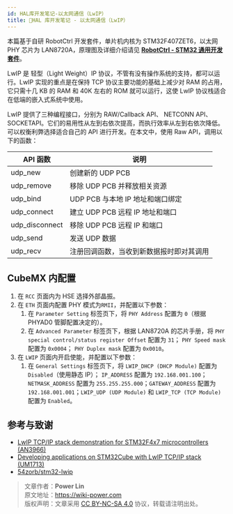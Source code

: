 ```yaml
---
id: HAL库开发笔记-以太网通信（LwIP）
title: 🚧HAL 库开发笔记 - 以太网通信（LwIP）
---
```


本篇基于自研 RobotCtrl 开发套件，单片机内核为 STM32F407ZET6，以太网 PHY 芯片为 LAN8720A，原理图及详细介绍请见 [**RobotCtrl - STM32 通用开发套件**](https://wiki-power.com/RobotCtrl-STM32%E9%80%9A%E7%94%A8%E5%BC%80%E5%8F%91%E5%A5%97%E4%BB%B6)。

LwIP 是 轻型（Light Weight）IP 协议，不管有没有操作系统的支持，都可以运行。LwIP 实现的重点是在保持 TCP 协议主要功能的基础上减少对 RAM 的占用，它只需十几 KB 的 RAM 和 40K 左右的 ROM 就可以运行，这使 LwIP 协议栈适合在低端的嵌入式系统中使用。

LwIP 提供了三种编程接口，分别为 RAW/Callback API、 NETCONN API、 SOCKETAPI。它们的易用性从左到右依次提高，而执行效率从左到右依次降低。可以权衡利弊选择适合自己的 API 进行开发。在本文中，使用 Raw API，调用以下的函数：

| API 函数       | 说明                                     |
| -------------- | ---------------------------------------- |
| udp_new        | 创建新的 UDP PCB                         |
| udp_remove     | 移除 UDP PCB 并释放相关资源              |
| udp_bind       | UDP PCB 与本地 IP 地址和端口绑定         |
| udp_connect    | 建立 UDP PCB 远程 IP 地址和端口          |
| udp_disconnect | 移除 UDP PCB 远程 IP 和端口              |
| udp_send       | 发送 UDP 数据                            |
| udp_recv       | 注册回调函数，当收到新数据报时即对其调用 |

## CubeMX 内配置

1. 在 `RCC` 页面内为 HSE 选择外部晶振。
2. 在 `ETH` 页面内配置 PHY 模式为`RMII`，并配置以下参数：
   1. 在 `Parameter Setting` 标签页下，将 `PHY Address` 配置为 `0`（根据 PHYAD0 管脚配置决定的）。
   2. 在 `Advanced Parameter` 标签页下，根据 LAN8720A 的芯片手册，将 `PHY special control/status register Offset` 配置为 `31`； `PHY Speed mask` 配置为 `0x0004`； `PHY Duplex mask` 配置为 `0x0010`。
3. 在 `LWIP` 页面内开启使能，并配置以下参数：
   1. 在 `General Settings` 标签页下，将 `LWIP_DHCP (DHCP Module)` 配置为 `Disabled`（使用静态 IP）； `IP_ADDRESS` 配置为 `192.168.001.100`； `NETMASK_ADDRESS` 配置为 `255.255.255.000`；`GATEWAY_ADDRESS` 配置为 `192.168.001.001`；`LWIP_UDP (UDP Module)` 和 `LWIP_TCP (TCP Module)` 配置为 `Enabled`。

## 参考与致谢

- [LwIP TCP/IP stack demonstration for STM32F4x7 microcontrollers (AN3966)](https://www.st.com/en/embedded-software/stsw-stm32070.html)
- [Developing applications on STM32Cube with LwIP TCP/IP stack (UM1713)](https://www.st.com/resource/en/user_manual/um1713-developing-applications-on-stm32cube-with-lwip-tcpip-stack-stmicroelectronics.pdf)
- [54zorb/stm32-lwip](https://github.com/54zorb/stm32-lwip)

> 文章作者：**Power Lin**  
> 原文地址：<https://wiki-power.com>  
> 版权声明：文章采用 [CC BY-NC-SA 4.0](https://creativecommons.org/licenses/by/4.0/deed.zh) 协议，转载请注明出处。

